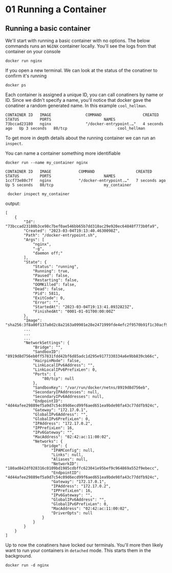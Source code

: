 # 01 Running a Container

## Running a basic container

We'll start with running a basic container with no options. The below commands runs an `NGINX` container locally. You'll see the logs from that container on your console

```
docker run nginx
```

If you open a new terminal. We can look at the status of the conatiner to confirm it's running

```
docker ps
```

Each container is assigned a unique ID, you can call conatiners by name or ID. Since we didn't specify a name, you'll notice that docker gave the conatiner a random generated name. In this example `cool_hellman`. 
```
CONTAINER ID   IMAGE               COMMAND                  CREATED         STATUS         PORTS                       NAMES
73bccad23180   nginx               "/docker-entrypoint.…"   4 seconds ago   Up 3 seconds   80/tcp                      cool_hellman
```
To get more in depth details about the running container we can run an `inspect`.

You can name a container something more identifiable


```
docker run --name my_container nginx
```

```
CONTAINER ID   IMAGE            COMMAND                  CREATED         STATUS         PORTS                       NAMES
1ccf73e80c7f   nginx            "/docker-entrypoint.…"   7 seconds ago   Up 5 seconds   80/tcp                      my_container
```

```
 docker inspect my_container
```
output:
```
[
    {
        "Id": "73bccad23180b3ce98c7bef0ae546bb65b7dd310ac29e920ec64848f773b0fa9",
        "Created": "2023-03-04T19:13:40.4630098Z",
        "Path": "/docker-entrypoint.sh",
        "Args": [
            "nginx",
            "-g",
            "daemon off;"
        ],
        "State": {
            "Status": "running",
            "Running": true,
            "Paused": false,
            "Restarting": false,
            "OOMKilled": false,
            "Dead": false,
            "Pid": 5811,
            "ExitCode": 0,
            "Error": "",
            "StartedAt": "2023-03-04T19:13:41.0932823Z",
            "FinishedAt": "0001-01-01T00:00:00Z"
        },
        "Image": "sha256:3f8a00f137a0d2c8a2163a09901e28e2471999fde4efc2f9570b91f1c30acf94",
        ...
        ...
        ...
        "NetworkSettings": {
            "Bridge": "",
            "SandboxID": "8919d8d756eb0ff57831fdd42bf6d85adc1d295e9177330334a6e9bb839cb66c",
            "HairpinMode": false,
            "LinkLocalIPv6Address": "",
            "LinkLocalIPv6PrefixLen": 0,
            "Ports": {
                "80/tcp": null
            },
            "SandboxKey": "/var/run/docker/netns/8919d8d756eb",
            "SecondaryIPAddresses": null,
            "SecondaryIPv6Addresses": null,
            "EndpointID": "4d44afee29889ef5a9d7c54c09d6ecd99f6aed651ea9bde98fa43c77ddfb924c",
            "Gateway": "172.17.0.1",
            "GlobalIPv6Address": "",
            "GlobalIPv6PrefixLen": 0,
            "IPAddress": "172.17.0.2",
            "IPPrefixLen": 16,
            "IPv6Gateway": "",
            "MacAddress": "02:42:ac:11:00:02",
            "Networks": {
                "bridge": {
                    "IPAMConfig": null,
                    "Links": null,
                    "Aliases": null,
                    "NetworkID": "180ad842df028316c0109bd1985cdbffc623041e95bef9c964869a552f9ebecc",
                    "EndpointID": "4d44afee29889ef5a9d7c54c09d6ecd99f6aed651ea9bde98fa43c77ddfb924c",
                    "Gateway": "172.17.0.1",
                    "IPAddress": "172.17.0.2",
                    "IPPrefixLen": 16,
                    "IPv6Gateway": "",
                    "GlobalIPv6Address": "",
                    "GlobalIPv6PrefixLen": 0,
                    "MacAddress": "02:42:ac:11:00:02",
                    "DriverOpts": null
                }
            }
        }
    }
]
```

Up to now the conatiners have locked our terminals. You'll more then likely want to run your containers in `detached` mode. This starts them in the background.

```
docker run -d nginx
```
